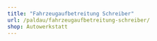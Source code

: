 ```yaml
---
title: "Fahrzeugaufbetreitung Schreiber"
url: /paldau/fahrzeugaufbetreitung-schreiber/
shop: Autowerkstatt
---
```

